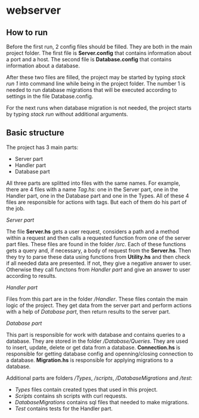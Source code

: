 # webserver

## How to run
Before the first run, 2 config files should be filled. They are both in the main project folder.
The first file is **Server.config** that contains information about a port and a host.
The second file is **Database.config** that contains information about a database.

After these two files are filled, the project may be started by typing *stack run 1* into command line while being in the project folder. The number 1 is needed to run database migrations that will be executed according to settings in the file Database.config.

For the next runs when database migration is not needed, the project starts by typing *stack run* without additional arguments.

## Basic structure 
The project has 3 main parts:
- Server part
- Handler part
- Database part

All three parts are splitted into files with the same names. For example, there are 4 files with a name *Tag.hs*: one in the Server part, one in the Handler part, one in the Database part and one in the Types. All of these 4 files are responsible for actions with tags. But each of them do his part of the job.


*Server part*

The file **Server.hs** gets a user request, considers a path and a method within a request and then calls a requested function from one of the server part files. These files are found in the folder */src*.
Each of these functions gets a query and, if necessary, a body of request from the **Server.hs**. Then they try to parse these data using functions from **Utility.hs** and then check if all needed data are presented. If not, they give a negative answer to user. Otherwise they call functons from *Handler part* and give an answer to user according to results.


*Handler part*

Files from this part are in the folder */Handler*. These files contain the main logic of the project. They get data from the server part and perform actions with a help of *Database part*, then return results to the server part. 


*Database part*

This part is responsible for work with database and contains queries to a database. They are stored in the folder */Database/Queries*. They are used to insert, update, delete or get data from a database.
**Connection.hs** is responsible for getting database config and openning/closing connection to a database.
**Migration.hs** is responsible for applying migrations to a database.


Additional parts are folders */Types*, */scripts*, */DatabaseMigrations* and */test*:
- *Types* files contain created types that used in this project.
- *Scripts* contains sh scripts with curl requests.
- *DatabaseMigrations* contains sql files that needed to make migrations.
- *Test* contains tests for the Handler part.
